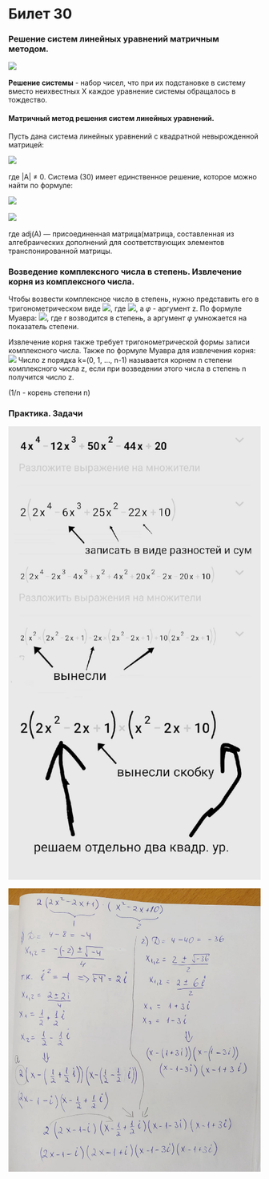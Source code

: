 # Билет 30

### Решение систем линейных уравнений матричным методом.

![](https://kpfu.gitbook.io/\~/files/v0/b/gitbook-x-prod.appspot.com/o/spaces%2FkUy7yw7sLnhUFzZhawEw%2Fuploads%2FNTr4cyb8mgaIBoNICozu%2Fimage.png?alt=media\&token=e3b1e9c5-f03f-4439-bd3d-97a702acc6f0)

**Решение системы** - набор чисел, что при их подстановке в систему вместо неихвестных X каждое уравнение системы обращалось в тождество.

#### Матричный метод решения систем линейных уравнений.

Пусть дана система линейных уравнений с квадратной невырожденной матрицей:

![](https://kpfu.gitbook.io/\~/files/v0/b/gitbook-x-prod.appspot.com/o/spaces%2FkUy7yw7sLnhUFzZhawEw%2Fuploads%2F7RBvv70Jf3oiowj2OpBP%2Fimage.png?alt=media\&token=2825d0d1-9e67-4f2e-86e8-b00f0baa92a3)

где |A| ≠ 0. Система (30) имеет единственное решение, которое можно найти по формуле:

![](https://kpfu.gitbook.io/\~/files/v0/b/gitbook-x-prod.appspot.com/o/spaces%2FkUy7yw7sLnhUFzZhawEw%2Fuploads%2FI68LPkwu1LXhUrFQaT1i%2Fimage.png?alt=media\&token=3b40c9ae-7442-4ec2-9efd-aa0712c25e64)

![](https://wikimedia.org/api/rest\_v1/media/math/render/svg/09877f00e6946d90a5ba1a4240f2830423987478)

где adj(A) — присоединенная матрица(матрица, составленная из алгебраических дополнений для соответствующих элементов транспонированной матрицы.

### Возведение комплексного числа в степень. Извлечение корня из комплексного числа.

Чтобы возвести комплексное число в степень, нужно представить его в тригонометрическом виде ![](https://matworld.ru/images/trigf-kompleksnogo-chisla/img6.jpg), где ![](https://matworld.ru/images/trigf-kompleksnogo-chisla/img8.jpg), а _φ_ - аргумент z. По формуле Муавра: ![](https://wikimedia.org/api/rest\_v1/media/math/render/svg/030642faa60b2a5a54f5c6d339f2ae32839e2872), где r возводится в степень, а аргумент _φ_ умножается на показатель степени.

Извлечение корня также требует тригонометрической формы записи комплексного числа. Также по формуле Муавра для извлечения корня: ![](https://wikimedia.org/api/rest\_v1/media/math/render/svg/496825b2d88d7d3f6c2336be4c6a10a00c536625) Число z порядка k=(0, 1, ..., n-1) называется корнем n степени комплексного числа z, если при возведении этого числа в степень n получится число z.

(1/n - корень степени n)

### Практика. Задачи

![](<../.gitbook/assets/image (57).png>)

![](<../.gitbook/assets/image (7).png>)
